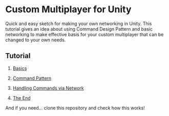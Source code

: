 # Custom Multiplayer for Unity
  Quick and easy sketch for making your own networking in Unity. This tutorial gives an idea about using Command Design Pattern and basic networking to make effective basis for your custom multiplayer that can be changed to your own needs.
  
## Tutorial

1. [Basics](01basics.md)

2. [Command Pattern](02commandPattern.md)

3. [Handling Commands via Network](03commandsViaNet.md)

4. [The End](04theEnd.md)

And if you need... clone this repository and check how this works!
